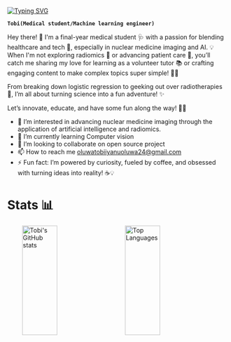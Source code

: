 
[![Typing SVG](https://readme-typing-svg.demolab.com?font=Ga+Maamli&weight=300&size=30&pause=500&color=F786A2&center=true&vCenter=true&width=1000&height=100&lines=%F0%9F%91%8B+Hi%2C+I%E2%80%99m+Tobi;ML+Engineer+%F0%9F%99%8E%F0%9F%8F%BD%E2%80%8D%E2%99%80%EF%B8%8F;Medical+Student+%F0%9F%91%A9%F0%9F%8F%BD%E2%80%8D%E2%9A%95%EF%B8%8F)](https://git.io/typing-svg)

**`Tobi(Medical student/Machine learning engineer)`**

Hey there! 👋 I'm a final-year medical student 🩺 with a passion for blending healthcare and tech 🤖, especially in nuclear medicine imaging and AI. 💡 When I'm not exploring radiomics 🔬 or advancing patient care 🏥, you’ll catch me sharing my love for learning as a volunteer tutor 📚 or crafting engaging content to make complex topics super simple! 🎨✨  

From breaking down logistic regression to geeking out over radiotherapies 💊, I’m all about turning science into a fun adventure! ✨   

Let’s innovate, educate, and have some fun along the way! 🎉🚀  

- 👀 I’m interested in advancing nuclear medicine imaging through the application of artificial intelligence and radiomics.
- 🌱 I’m currently learning Computer vision
- 💞️ I’m looking to collaborate on open source project
- 📫 How to reach me oluwatobiiyanuoluwa24@gmail.com
- ⚡ Fun fact: I’m powered by curiosity, fueled by coffee, and obsessed with turning ideas into reality! ☕💡

# Stats 📊
<div style="display: flex; justify-content: space-evenly; align-items: center;">
  <img src="https://github-readme-stats.vercel.app/api?username=tobai24&show_icons=true&theme=graywhite&hide_border=true&rank_icon=github&line_height=35" alt="Tobi's GitHub stats" style="height: 250px; object-fit: contain; width: 40%;">
  <img src="https://github-readme-stats.vercel.app/api/top-langs/?username=tobai24&layout=compact" alt="Top Languages" style="height: 250px; object-fit: contain; width:40%;">
</div>


<!---
Tobai24/Tobai24 is a ✨ special ✨ repository because its `README.md` (this file) appears on your GitHub profile.
You can click the Preview link to take a look at your changes.
--->

